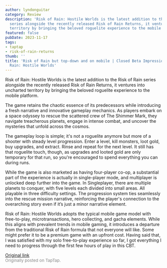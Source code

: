 ```yaml
---
author: lyndonguitar
category: Review
description: 'Risk of Rain: Hostile Worlds is the latest addition to the Risk of Rain
  series alongside the recently released Risk of Rain Returns, it ventures into uncharted
  territory by bringing the beloved roguelite experience to the mobile platform.'
featured: false
pubDate: 2023-11-17
tags:
- taptap
- risk-of-rain-returns
thumb: ''
title: 'Risk of Rain but top-down and on mobile | Closed Beta Impressions - Risk of
  Rain: Hostile Worlds'
---
```


Risk of Rain: Hostile Worlds is the latest addition to the Risk of Rain series alongside the recently released Risk of Rain Returns, it ventures into uncharted territory by bringing the beloved roguelite experience to the mobile platform.

The game retains the chaotic essence of its predecessors while introducing a fresh narrative and innovative gameplay mechanics. As players embark on a space odyssey to rescue the scattered crew of The Shimmer Mark, they navigate treacherous planets, engage in intense combat, and uncover the mysteries that unfold across the cosmos.

The gameplay loop is simple; it's not a roguelite anymore but more of a shooter with steady level progression. Enter a level, kill monsters, loot gold, buy upgrades, and extract. Rinse and repeat for the next level. It still has that roguelite touch, though, as upgrades and looted gold are only temporary for that run, so you're encouraged to spend everything you can during runs.

While the game is also marketed as having four-player co-op, a substantial part of the experience is actually in single-player mode, and multiplayer is unlocked deep further into the game. In Singleplayer, there are multiple planets to conquer, with five levels each divided into small areas. All playable in three difficulty settings. The progression system ties seamlessly into the rescue mission narrative, reinforcing the player's connection to the overarching story even if it’s just a minor narrative element.

Risk of Rain: Hostile Worlds adopts the typical mobile game model with free-to-play, microtransactions, hero collecting, and gacha elements. While this aligns with prevalent trends in mobile gaming, it introduces a departure from the traditional Risk of Rain formula that not everyone will like. Some might prefer it to be a premium game with an upfront cost. Having said that, I was satisfied with my solo free-to-play experience so far, I got everything I need to progress through the first few hours of play in this CBT.

[Original link](https://www.taptap.io/post/6558920)<br><span style="font-size: 0.95em; color: #888;">Originally posted on TapTap.</span>